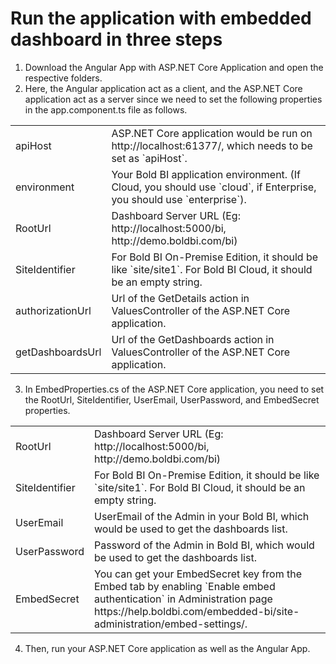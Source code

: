 # Run the application with embedded dashboard in three steps

1. Download the Angular App with ASP.NET Core Application and open the respective folders. 
2. Here, the Angular application act as a client, and the ASP.NET Core application act as a server since we need to set the following properties in the app.component.ts file as follows.
<meta charset="utf-8"/>
<table>
  <tbody>
    <tr>
        <td align="left">apiHost</td>
        <td align="left">	ASP.NET Core application would be run on http://localhost:61377/, which needs to be set as `apiHost`.</td>
    </tr>
    <tr>
        <td align="left">environment</td>
        <td align="left">Your Bold BI application environment. (If Cloud, you should use `cloud`, if Enterprise, you should use `enterprise`).</td>
    </tr>
    <tr>
        <td align="left">RootUrl</td>
        <td align="left">Dashboard Server URL (Eg: http://localhost:5000/bi, http://demo.boldbi.com/bi)</td>
    </tr>
    <tr>
        <td align="left">SiteIdentifier</td>
        <td align="left">For Bold BI On-Premise Edition, it should be like `site/site1`. For Bold BI Cloud, it should be an empty string.</td>
    </tr>
    <tr>
        <td align="left">authorizationUrl</td>
        <td align="left">Url of the GetDetails action in ValuesController of the ASP.NET Core application.</td>
    </tr>
        <tr>
        <td align="left">getDashboardsUrl</td>
        <td align="left">Url of the GetDashboards action in ValuesController of the ASP.NET Core application.</td>
    </tr>
  </tbody>
</table>
 
3. In EmbedProperties.cs of the ASP.NET Core application, you need to set the RootUrl, SiteIdentifier, UserEmail, UserPassword, and EmbedSecret properties.
<meta charset="utf-8"/>
<table>
  <tbody>
    <tr>
        <td align="left">RootUrl</td>
        <td align="left">Dashboard Server URL (Eg: http://localhost:5000/bi, http://demo.boldbi.com/bi)</td>
    </tr>
    <tr>
        <td align="left">SiteIdentifier</td>
        <td align="left">For Bold BI On-Premise Edition, it should be like `site/site1`. For Bold BI Cloud, it should be an empty string.</td>
    </tr>
    <tr>
        <td align="left">UserEmail</td>
        <td align="left">UserEmail of the Admin in your Bold BI, which would be used to get the dashboards list.</td>
    </tr>
    <tr>
        <td align="left">UserPassword</td>
        <td align="left">Password of the Admin in Bold BI, which would be used to get the dashboards list.</td>
    </tr>
    <tr>
        <td align="left">EmbedSecret</td>
        <td align="left">You can get your EmbedSecret key from the Embed tab by enabling `Enable embed authentication` in Administration page https://help.boldbi.com/embedded-bi/site-administration/embed-settings/.</td>
    </tr>
  </tbody>
</table>

4. Then, run your ASP.NET Core application as well as the Angular App.                                                           
